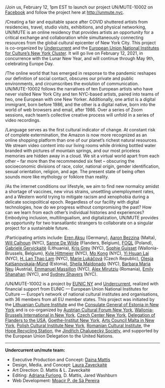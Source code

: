 /Join us, February 12, 1pm EST to launch our project UN/MUTE-10002 
on [Facebook](http://facebook.com/undercurrent.nyc) and follow the project
here at http://unmute.nyc.


/Creating a fair and equitable space after COVID shuttered artists from
residencies, travel, studio visits, exhibitions, and physical networking,
UN/MUTE is an online residency that provides artists an opportunity for a
critical exchange and collaboration while simultaneously connecting resources
from the global cultural epicenter of New York City. This project is
co-organized by [Undercurrent](http://undercurrent.nyc) and the [European Union National Institutes for
Culture’s New York Cluster](http://eunicglobal.eu). It will go live on February 12,
2021, in concurrence with the Lunar New Year, and will continue through May
9th, celebrating Europe Day. 
 
/The online world that has emerged in response to the pandemic reshapes our
definition of social contact, obscures our private and public environments,
and circumscribes the evolution of communication. UN/MUTE-10002 follows the
narratives of ten European artists who have never visited New York City and
ten NYC-based artists, paired into  teams of two, one European with one New
Yorker. Additionally, one artist is a digital immigrant, born before 1986, and
the other is a digital native, born into the world of web browsers and email,
after 1986. Over a series of Zoom sessions, each team’s collective creative
process will unfold in a series of video recordings.

/Language serves as the first cultural indicator of change. At constant risk of
complete extermination, the Amazon is now more recognized as an online
shopping platform than one of our planet’s richest natural resources. We
stream video content into our living rooms while drinking bottled water
branded with pictures of mountain springs, and our most priceless memories are
hidden away in a cloud. We sit a virtual world apart from each other – far
more than the recommended six feet – obscuring the socioeconomic divisions of
race, color, national origin, gender identification, sexual orientation,
religion, and age. The present state of being often sounds more like mythology
or folklore than reality. 
 
/As the internet conditions our lifestyle, we aim to find new normalcy amidst a
shortage of vaccines, new virus strains, unsettling unemployment rates, and a
Western world trying to mitigate racism and xenophobia during a delicate
sociopolitical epoch. Regardless of our facility with digital technologies,
how do we progress without compromising the past? How can we learn from each
other’s individual histories and experiences? Embodying inclusion,
multilingualism, and digitalization, UN/MUTE provides an opportunity for two
transatlantic strangers to collaborate on a singular project for a sustainable
future. 
 
/Participating artists include: [Eren Aksu](http://eren-aksu.com) (Germany), 
[Aaron Bezzina](https://www.aaronbezzina.com) (Malta),
[Will Calhoun](https://willcalhoun.com) (NYC), 
[Sanne De Wilde](http://sannedewilde.com/) (Flanders, Belgium), 
[FOQL](https://soundsfoolish.com/) (Poland),
[Gabrielė Gervickaitė](http://www.gabrielegervickaite.com) (Lithuania), 
[Kris Grey](https://kristingrey.com) (NYC), 
[Sophie Guisset](http://www.facebook.com/sophie.guisset.50)
(Wallonia-Brussels, Belgium), 
[Kyle Hittmeier](http://www.kylehittmeier.com) (NYC), 
[Mo Kong](https://mokongmo.com) (NYC), 
[Yi Hsuan Lai](https://www.flaneurshan.com/) (NYC), 
[H. Lan Thao Lam](http://www.hlanthaolam.com/main/home.html) (NYC), 
[Marie Lukáčová](https://www.marielukacova.com) (Czech Republic), 
[Olesja Katšanovskaja–Münd](http://solaye.com/) (Estonia), 
[Sheila Maldonado](http://sheilamaldonado.com) (NYC), 
[Barbara Maria Neu](http://barbaramarianeu.at)
(Austria), 
[Emmanuel Massillon](https://www.emmanuel-massillon.com) (NYC), 
[Alex Mirutziu](http://www.alexmirutziu.com) (Romania), 
[Emily Shanahan](http://www.emilyshanahan.com)
(NYC), and [Sydney Shavers](https://www.sydneyshavers.net/) (NYC). 

/UN/MUTE-10002 is a project by [EUNIC NY](http://eunicglobal.eu) and
[Undercurrent](http://undercurrent.nyc), realized with
financial support from EUNIC — European Union National Institutes for Culture
— Europe’s network of national cultural institutes and organisations, with 36
members from all EU member states. This project was initiated by the
[Lithuanian Culture Institute](http://english.lithuanianculture.lt) and the
[Consulate General of Estonia in New York](http://newyork.mfa.ee)
and is co-organized by [Austrian Cultural Forum New
York](http://www.acfny.org), [Wallonia-Brussels
International in New York](http://wallonia.us/en), 
[Czech Center New York](http://new-york.czechcentres.cz), 
[Delegation of Flanders to the USA](http://flandersintheusa.org), 
[Goethe-Institut New York](http://www.goethe.de/newyork), 
[Arts Council Malta in New York](http://artscouncilmalta.org), 
[Polish Cultural Institute New York](http://instytutpolski.pl/newyork/), 
[Romanian Cultural Institute](http://www.rciusa.info), the 
[Hope Recycling Station](http://www.h-r-s.cz), 
the [Jindřich Chalupecký Society](http://www.sjch.cz/en/”), and supported by the European Union
Delegation to the United Nations.

---

**Undercurrent un/mute team:**

* Executive Production and Concept: [Daina Mattis](http://dainamattis.com)
* Design, Media, and Concept: [Laura Zaveckaitė](http://instagram.com/laura.zaveckaite)
* Art Direction: D. Mattis & L. Zaveckaitė
* Editing: [Adriana Furlong](http://adrianafurlong.com), D. Mattis, Jared Washburn
* Web Development: [Moacir P. de Sá Pereira](http://undercurrent.nyc/team/moacir-p-de-sa-pereira)


